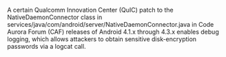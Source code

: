 A certain Qualcomm Innovation Center (QuIC) patch to the NativeDaemonConnector class in services/java/com/android/server/NativeDaemonConnector.java in Code Aurora Forum (CAF) releases of Android 4.1.x through 4.3.x enables debug logging, which allows attackers to obtain sensitive disk-encryption passwords via a logcat call.